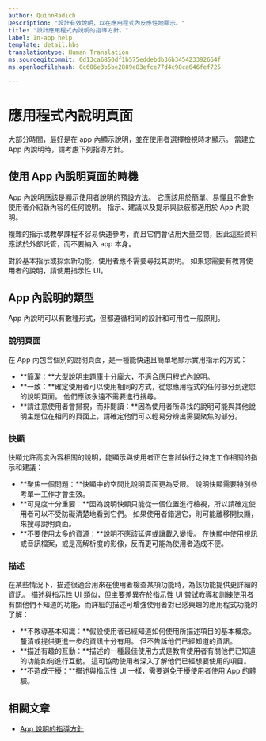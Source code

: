 ```yaml
---
author: QuinnRadich
Description: "設計有效說明，以在應用程式內反應性地顯示。"
title: "設計應用程式內說明的指導方針。"
label: In-app help
template: detail.hbs
translationtype: Human Translation
ms.sourcegitcommit: 0d13ca6850df1b575eddebdb36b345423392664f
ms.openlocfilehash: 0c606e3b5be2889e83efce77d4c98ca646fef725

---
```


# 應用程式內說明頁面

大部分時間，最好是在 app 內顯示說明，並在使用者選擇檢視時才顯示。 當建立 App 內說明時，請考慮下列指導方針。

## <span id="when_to_use_in_app_help"></span><span id="WHEN_TO_USE_IN_APP_HELP"></span>使用 App 內說明頁面的時機

App 內說明應該是顯示使用者說明的預設方法。 它應該用於簡單、易懂且不會對使用者介紹新內容的任何說明。 指示、建議以及提示與訣竅都適用於 App 內說明。

複雜的指示或教學課程不容易快速參考，而且它們會佔用大量空間，因此這些資料應該於外部託管，而不要納入 app 本身。

對於基本指示或探索新功能，使用者應不需要尋找其說明。 如果您需要有教育使用者的說明，請使用指示性 UI。

## <span id="types_of_in_app_help"></span><span id="TYPES_OF_IN_APP_HELP"></span>App 內說明的類型

App 內說明可以有數種形式，但都遵循相同的設計和可用性一般原則。

### <span id="help_pages"></span><span id="HELP_PAGES"></span>說明頁面

在 App 內包含個別的說明頁面，是一種能快速且簡單地顯示實用指示的方式：

-   **簡潔︰**大型說明主題庫十分龐大，不適合應用程式內說明。
-   **一致：**確定使用者可以使用相同的方式，從您應用程式的任何部分到達您的說明頁面。 他們應該永遠不需要進行搜尋。
-   **請注意使用者會掃視，而非閱讀：**因為使用者所尋找的說明可能與其他說明主題位在相同的頁面上，請確定他們可以輕易分辨出需要聚焦的部分。


### <span id="popups"></span><span id="POPUPS"></span>快顯

快顯允許高度內容相關的說明，能顯示與使用者正在嘗試執行之特定工作相關的指示和建議：

-   **聚焦一個問題︰**快顯中的空間比說明頁面更為受限。 說明快顯需要特別參考單一工作才會生效。
-   **可見度十分重要︰**因為說明快顯只能從一個位置進行檢視，所以請確定使用者可以不受防礙清楚地看到它們。 如果使用者錯過它，則可能離移開快顯，來搜尋說明頁面。
-   **不要使用太多的資源︰**說明不應該延遲或讓載入變慢。 在快顯中使用視訊或音訊檔案，或是高解析度的影像，反而更可能為使用者造成不便。

### <span id="descriptions"></span><span id="DESCRIPTIONS"></span>描述

在某些情況下，描述很適合用來在使用者檢查某項功能時，為該功能提供更詳細的資訊。 描述與指示性 UI 類似，但主要差異在於指示性 UI 嘗試教導和訓練使用者有關他們不知道的功能，而詳細的描述可增強使用者對已感興趣的應用程式功能的了解：

-   **不教導基本知識︰**假設使用者已經知道如何使用所描述項目的基本概念。 釐清或提供更進一步的資訊十分有用。 但不告訴他們已經知道的資訊。
-   **描述有趣的互動：**描述的一種最佳使用方式是教育使用者有關他們已知道的功能如何進行互動。 這可協助使用者深入了解他們已經想要使用的項目。
-   **不造成干擾：**描述與指示性 UI 一樣，需要避免干擾使用者使用 App 的體驗。

## <span id="related_topics"></span>相關文章

* [App 說明的指導方針](guidelines-for-app-help.md)



<!--HONumber=Aug16_HO3-->


